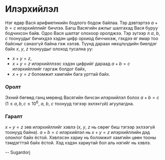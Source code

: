 Илэрхийлэл
==========
Нэг өдөр Вася арифметикийн бодлого бодож байлаа. Тэр дэвтэртээ $a + b = c$ илэрхийллийг бичлээ. Багш Васягийн ажлыг шалгахад Вася буруу бодчихсон байв. Одоо Вася шалтаг олохоор оролджээ. Тэр зүгээр л $a$, $b$, $c$ тоонуудыг бичихдээ хэдэн цифр орхиод биччихэж, гэхдээ яг ямар тоо байсныг санахгүй байна гэж хэлэв. Түүнд дараах нөхцлүүдийн биелдэг байх $x$, $y$, $z$ тоонуудыг олоход тусална уу:

- $x + y = z$,
- $x + y = z$ илэрхийллээс хэдэн цифрийг дараад $a + b = c$ илэрхийллийг гаргаж болдог байх,
- $x + y = z$ боломжит хамгийн бага урттай байх.

### Оролт
Эхний бөгөөд ганц мөрөнд Васягийн бичсэн илэрхийлэл болох $a + b = c$ ($1 ≤ a, b, c ≤ 10^6$, $a$, $b$, $c$ тоонууд тэгээр эхлэхгүй) агуулагдна.

### Гаралт
$x + y = z$ зөв илэрхийллийг хэвлэ ($x$, $y$, $z$ нь сөрөг биш тэгээр эхлээгүй тоонууд байна). $a + b = c$ илэрхийлэл нь $x + y = z$ илэрхийллийн дэд олонлог байх ёстой. Хэвлэсэн хариу нь боломжит хамгийн цөөн тооны тэмдэгттэй байх ёстой. Хэд хэдэн хариутай бол аль нэгийг нь хэвлэ.

-- Sugardorj
